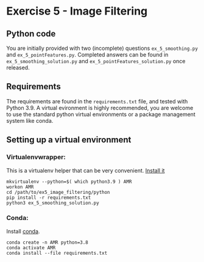 # Exercise 5 - Image Filtering

## Python code

You are initially provided with two (incomplete) questions `ex_5_smoothing.py` and `ex_5_pointFeatures.py`. Completed answers can be found in `ex_5_smoothing_solution.py` and `ex_5_pointFeatures_solution.py` once released.

## Requirements
The requirements are found in the `requirements.txt` file, and tested with Python 3.9. A virtual evironment is highly recommended, you are welcome to use the standard python virtual environments or a package management system like conda.


## Setting up a virtual environment

### Virtualenvwrapper:
This is a virtualenv helper that can be very convenient. [Install it](https://virtualenvwrapper.readthedocs.io/en/latest/#)

```
mkvirtualenv --python=$( which python3.9 ) AMR
workon AMR
cd /path/to/ex5_image_filtering/python
pip install -r requirements.txt
python3 ex_5_smoothing_solution.py
```

### Conda:
Install [conda](https://docs.conda.io/projects/conda/en/latest/user-guide/install/linux.html).
```
conda create -n AMR python=3.8
conda activate AMR
conda install --file requirements.txt
```

